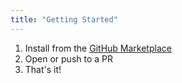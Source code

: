 ```yaml
---
title: "Getting Started"
---
```


1. Install from the [GitHub Marketplace](https://github.com/marketplace/restyled-io)
1. Open or push to a PR
1. That's it!